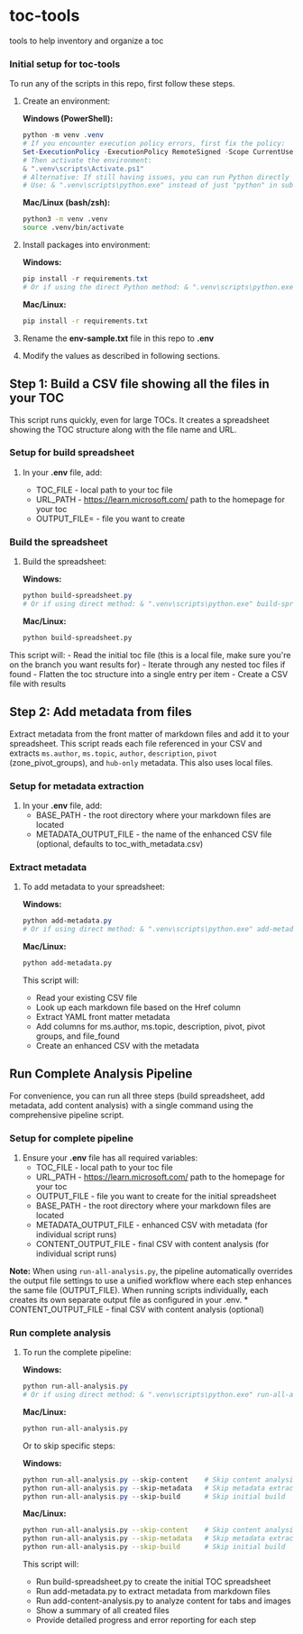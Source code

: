 # toc-tools

tools to help inventory and organize a toc

### Initial setup for toc-tools

To run any of the scripts in this repo, first follow these steps.

1. Create an environment:

    **Windows (PowerShell):**
    ```powershell
    python -m venv .venv
    # If you encounter execution policy errors, first fix the policy:
    Set-ExecutionPolicy -ExecutionPolicy RemoteSigned -Scope CurrentUser
    # Then activate the environment:
    & ".venv\scripts\Activate.ps1"
    # Alternative: If still having issues, you can run Python directly from the venv
    # Use: & ".venv\scripts\python.exe" instead of just "python" in subsequent commands
    ```

    **Mac/Linux (bash/zsh):**
    ```bash
    python3 -m venv .venv
    source .venv/bin/activate
    ```

1. Install packages into environment:

    **Windows:**
    ```powershell
    pip install -r requirements.txt
    # Or if using the direct Python method: & ".venv\scripts\python.exe" -m pip install -r requirements.txt
    ```

    **Mac/Linux:**
    ```bash
    pip install -r requirements.txt
    ```

1. Rename the **env-sample.txt** file in this repo to **.env**

1. Modify the values as described in following sections.


## Step 1: Build a CSV file showing all the files in your TOC

This script runs quickly, even for large TOCs.  It creates a spreadsheet showing the TOC structure along with the file name and URL.  

### Setup for build spreadsheet

1. In your **.env** file, add:

    * TOC_FILE - local path to your toc file
    * URL_PATH - https://learn.microsoft.com/  path to the homepage for your toc
    * OUTPUT_FILE= - file you want to create

### Build the spreadsheet

1. Build the spreadsheet:

    **Windows:**
    ```powershell
    python build-spreadsheet.py
    # Or if using direct method: & ".venv\scripts\python.exe" build-spreadsheet.py
    ```

    **Mac/Linux:**
    ```bash
    python build-spreadsheet.py
    ```

This script will:
    - Read the initial toc file (this is a local file, make sure you're on the branch you want results for)
    - Iterate through any nested toc files if found
    - Flatten the toc structure into a single entry per item
    - Create a CSV file with results


## Step 2: Add metadata from files

Extract metadata from the front matter of markdown files and add it to your spreadsheet. This script reads each file referenced in your CSV and extracts `ms.author`, `ms.topic`, `author`, `description`,  `pivot` (zone_pivot_groups), and `hub-only` metadata. This also uses local files.

### Setup for metadata extraction

1. In your **.env** file, add:
    * BASE_PATH - the root directory where your markdown files are located
    * METADATA_OUTPUT_FILE - the name of the enhanced CSV file (optional, defaults to toc_with_metadata.csv)

### Extract metadata

1. To add metadata to your spreadsheet:

    **Windows:**
    ```powershell
    python add-metadata.py
    # Or if using direct method: & ".venv\scripts\python.exe" add-metadata.py
    ```

    **Mac/Linux:**
    ```bash
    python add-metadata.py
    ```

    This script will:
    - Read your existing CSV file
    - Look up each markdown file based on the Href column
    - Extract YAML front matter metadata
    - Add columns for ms.author, ms.topic, description, pivot, pivot groups, and file_found
    - Create an enhanced CSV with the metadata

## Run Complete Analysis Pipeline

For convenience, you can run all three steps (build spreadsheet, add metadata, add content analysis) with a single command using the comprehensive pipeline script.

### Setup for complete pipeline

1. Ensure your **.env** file has all required variables:
    * TOC_FILE - local path to your toc file
    * URL_PATH - <https://learn.microsoft.com/> path to the homepage for your toc
    * OUTPUT_FILE - file you want to create for the initial spreadsheet
    * BASE_PATH - the root directory where your markdown files are located
    * METADATA_OUTPUT_FILE - enhanced CSV with metadata (for individual script runs)
    * CONTENT_OUTPUT_FILE - final CSV with content analysis (for individual script runs)

**Note:** When using `run-all-analysis.py`, the pipeline automatically overrides the output file settings to use a unified workflow where each step enhances the same file (OUTPUT_FILE). When running scripts individually, each creates its own separate output file as configured in your .env.
    * CONTENT_OUTPUT_FILE - final CSV with content analysis (optional)

### Run complete analysis

1. To run the complete pipeline:

    **Windows:**
    ```powershell
    python run-all-analysis.py
    # Or if using direct method: & ".venv\scripts\python.exe" run-all-analysis.py
    ```

    **Mac/Linux:**
    ```bash
    python run-all-analysis.py
    ```

    Or to skip specific steps:

    **Windows:**
    ```powershell
    python run-all-analysis.py --skip-content    # Skip content analysis
    python run-all-analysis.py --skip-metadata   # Skip metadata extraction
    python run-all-analysis.py --skip-build      # Skip initial build
    ```

    **Mac/Linux:**
    ```bash
    python run-all-analysis.py --skip-content    # Skip content analysis
    python run-all-analysis.py --skip-metadata   # Skip metadata extraction
    python run-all-analysis.py --skip-build      # Skip initial build
    ```

    This script will:
    * Run build-spreadsheet.py to create the initial TOC spreadsheet
    * Run add-metadata.py to extract metadata from markdown files
    * Run add-content-analysis.py to analyze content for tabs and images
    * Show a summary of all created files
    * Provide detailed progress and error reporting for each step





